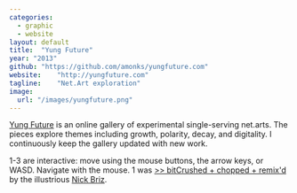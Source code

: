 ```yaml
---
categories:
  - graphic
  - website
layout: default
title:  "Yung Future"
year: "2013"
github: "https://github.com/amonks/yungfuture.com"
website:    "http://yungfuture.com"
tagline:    "Net.Art exploration"
image:
  url: "/images/yungfuture.png"
---
```

<a href="http://yungfuture.com/">Yung Future</a> is an online gallery of experimental single-serving net.arts. The pieces explore themes including growth, polarity, decay, and digitality.
I continuously keep the gallery updated with new work.

1-3 are interactive: move using the mouse buttons, the arrow keys, or WASD. Navigate with the mouse.
1 was <a href="http://nickbriz.com/other/webgl/monks.html">&gt;&gt; bitCrushed + chopped + remix'd</a> by the illustrious <a href="http://nickbriz.com/">Nick Briz</a>.
